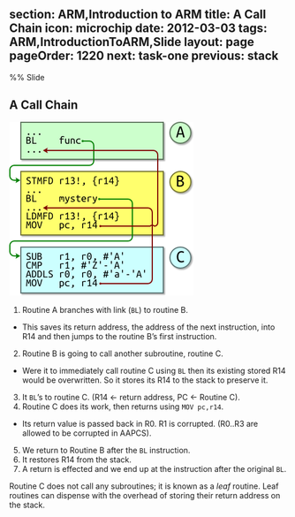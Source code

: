 section: ARM,Introduction to ARM
title: A Call Chain
icon: microchip
date: 2012-03-03
tags: ARM,IntroductionToARM,Slide
layout: page
pageOrder: 1220
next: task-one
previous: stack
----

%% Slide
  
## A Call Chain

<img alt="Diagram showing call operation." src="img/dia/call.png" srcset="img/dia/call@2x.png 2x, img/dia/call@3x.png 3x">

1. Routine A branches with link (`BL`) to routine B.
  * This saves its return address, the address of the next instruction, into R14 and then jumps to the routine B’s first instruction.
2. Routine B is going to call another subroutine, routine C.
  * Were it to immediately call routine C using `BL` then its existing stored R14 would be overwritten. So it stores its R14 to the stack to preserve it.
3. It `BL`’s to routine C. (R14 ← return address, PC ← Routine C).
4. Routine C does its work, then returns using `MOV pc,r14`.
  * Its return value is passed back in R0. R1 is corrupted. (R0..R3 are allowed to be corrupted in AAPCS).
5. We return to Routine B after the `BL` instruction.
6. It restores R14 from the stack.
7. A return is effected and we end up at the instruction after the original `BL`.

Routine C does not call any subroutines; it is known as a *leaf* routine. Leaf routines can dispense with the overhead of storing their return address on the stack.
